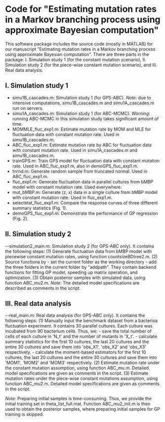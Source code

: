 # Code for "Estimating mutation rates in a Markov branching process using approximate Bayesian computation"

This software package includes the source code (mostly in MATLAB) for our manuscript "Estimating mutation rates in a Markov branching process using approximate Bayesian computation". There are three parts in the package: I. Simulation study 1 (for the constant mutation scenario), II. Simulation study 2 (for the piece-wise constant mutation scenario), and III. Real data analysis.

## I. Simulation study 1
* simu1B_cascades.m: Simulation study 1 (for GPS-ABC). *Note*: due to intensive computations, simu1B_cascades.m and simu1A_cascades.m run on servers.
* simu1A_cascades.m: Simulation study 1 (for ABC-MCMC). *Warning*: running ABC-MCMC in this simulation study takes significant amount of time.
* MOMMLE_fluc_exp1.m: Estimate mutation rate by MOM and MLE for fluctuation data with constant mutation rate. Used in simu1B_cascades.m.
* ABC_fluc_exp1.m: Estimate mutation rate by ABC for fluctuation data with constant mutation rate. Used in simu1A_cascades.m and simu1B_cascades.m.
* trainGPS.m: Train GPS model for fluctuation data with constant mutation rate. Used in ABC_fluc_exp1.m, also in demoGPS_fluc_exp1.m.
* tnrnd.m: Generate random sample from truncated normal. Used in ABC_fluc_exp1.m.
* fluc_exp1.m: Generate fluctuation data in parallel cultures from bMBP model with constant mutation rate. Used everywhere.
* mut_bMBP.m: Generate (z, x) data in a single culture from bMBP model with constant mutation rate. Used in fluc_exp1.m.
* selectstat_fluc_exp1.m: Compare the response curves of three different summary statistics (Fig. 1).
* demoGPS_fluc_exp1.m: Demonstrate the performance of GP regression (Fig. 2).

## II. Simulation study 2
--simulation2_main.m: Simulation study 2 (for GPS-ABC only). It contains the following steps:
(1) Generate fluctuation data from bMBP model with piecewise constant mutation rates, using function countsizeBDtree2.m.
(2) Source functions by
    - set the current folder as the working directory
    - add the three folders in the current folder by "addpath". They contain backend functions for fitting GP model, speeding up matrix operation, and optimization.
(3) Obtain posterior samples with simulated data, using function ABC_mu2.m.
*Note*: The detailed model specifications are described as comments in the script.    

## III. Real data analysis
--real_main.m: Real data analysis (for GPS-ABC only). It contains the following steps:
(1) Manually input the benchmark dataset from a bacterioa fluctuation experiment. It contains 30 parallel cultures. Each culture was incubated from 90 bacterium cells. Thus, we:
    - save the total number of cells of each culture in 'N_t' and the number of mutants in 'X_t'. 
    - calculate summary statistics for the first 10 cultures, the last 20 cultures and the entire 30 cultures and save them into 'obs_X1', 'obs_X2' and 'obs_X3' respectively.
    - calculate the moment-based estimators for the first 10 cultures, the last 20 cultures and the entire 30 cultures and save them into 'MOM1', 'MOM2' and 'MOM3' respectively.
(2) Estimate mutation rate under the constant mutation assumption, using function ABC_mu.m. Detailed model specifications are given as comments in the script.
(3) Estimate mutation rates under the piece-wise constant mutations assumption, using function ABC_mu2.m. Detailed model specifications are given as comments in the script.

*Note*: Preparing initial samples is time-consuming. Thus, we provide the initial training set in theta_list_full.mat. Function ABC_mu2_init.m is then used to obtain the posterior samples, where preparing initial samples for GP training is skipped. 
